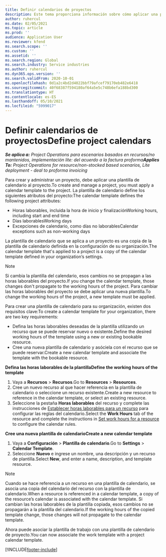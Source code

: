 ```yaml
---
title: Definir calendarios de proyectos
description: Este tema proporciona información sobre cómo aplicar una plantilla de calendario a un proyecto para realizar un seguimiento de la programación del proyecto.
author: ruhercul
ms.date: 02/05/2021
ms.topic: article
ms.prod: ''
audience: Application User
ms.reviewer: kfend
ms.search.scope: ''
ms.custom: ''
ms.assetid: ''
ms.search.region: Global
ms.search.industry: Service industries
ms.author: ruhercul
ms.dyn365.ops.version: ''
ms.search.validFrom: 2020-10-01
ms.openlocfilehash: 0d1a2c4bd2d4022bbf79afcef79170eb482e6418
ms.sourcegitcommit: 40f68387f594180af64a5e5c748b6efa188bd300
ms.translationtype: HT
ms.contentlocale: es-ES
ms.lasthandoff: 05/10/2021
ms.locfileid: "5999017"
---
```

# <a name="define-project-calendars"></a><span data-ttu-id="2d4c0-103">Definir calendarios de proyectos</span><span class="sxs-lookup"><span data-stu-id="2d4c0-103">Define project calendars</span></span>

<span data-ttu-id="2d4c0-104">_**Se aplica a:** Project Operations para escenarios basados en recursos/no mantenidos, implementación lite: del acuerdo a la factura proforma_</span><span class="sxs-lookup"><span data-stu-id="2d4c0-104">_**Applies To:** Project Operations for resource/non-stocked based scenarios, Lite deployment - deal to proforma invoicing_</span></span>

<span data-ttu-id="2d4c0-105">Para crear y administrar un proyecto, debe aplicar una plantilla de calendario al proyecto.</span><span class="sxs-lookup"><span data-stu-id="2d4c0-105">To create and manage a project, you must apply a calendar template to the project.</span></span> <span data-ttu-id="2d4c0-106">La plantilla de calendario define los siguientes atributos del proyecto:</span><span class="sxs-lookup"><span data-stu-id="2d4c0-106">The calendar template defines the following project attributes:</span></span>

- <span data-ttu-id="2d4c0-107">Horas laborables, incluida la hora de inicio y finalización</span><span class="sxs-lookup"><span data-stu-id="2d4c0-107">Working hours, including start and end time</span></span>
- <span data-ttu-id="2d4c0-108">Días laborables</span><span class="sxs-lookup"><span data-stu-id="2d4c0-108">Working days</span></span>
- <span data-ttu-id="2d4c0-109">Excepciones de calendario, como días no laborables</span><span class="sxs-lookup"><span data-stu-id="2d4c0-109">Calendar exceptions such as non-working days</span></span>

<span data-ttu-id="2d4c0-110">La plantilla de calendario que se aplica a un proyecto es una copia de la plantilla de calendario definida en la configuración de su organización.</span><span class="sxs-lookup"><span data-stu-id="2d4c0-110">The calendar template that's applied to a project is a copy of the calendar template defined in your organization’s settings.</span></span>

> [!NOTE]
> <span data-ttu-id="2d4c0-111">Si cambia la plantilla del calendario, esos cambios no se propagan a las horas laborables del proyecto.</span><span class="sxs-lookup"><span data-stu-id="2d4c0-111">If you change the calendar template, those changes don't propagate to the working hours of the project.</span></span> <span data-ttu-id="2d4c0-112">Para cambiar las horas laborables del proyecto se debe aplicar una nueva plantilla.</span><span class="sxs-lookup"><span data-stu-id="2d4c0-112">To change the working hours of the project, a new template must be applied.</span></span>

<span data-ttu-id="2d4c0-113">Para crear una plantilla de calendario para su organización, existen dos requisitos clave:</span><span class="sxs-lookup"><span data-stu-id="2d4c0-113">To create a calendar template for your organization, there are two key requirements:</span></span>

- <span data-ttu-id="2d4c0-114">Defina las horas laborables deseadas de la plantilla utilizando un recurso que se puede reservar nuevo o existente.</span><span class="sxs-lookup"><span data-stu-id="2d4c0-114">Define the desired working hours of the template using a new or existing bookable resource.</span></span>
- <span data-ttu-id="2d4c0-115">Cree una nueva plantilla de calendario y asóciela con el recurso que se puede reservar.</span><span class="sxs-lookup"><span data-stu-id="2d4c0-115">Create a new calendar template and associate the template with the bookable resource.</span></span>

<span data-ttu-id="2d4c0-116">**Defina las horas laborables de la plantilla**</span><span class="sxs-lookup"><span data-stu-id="2d4c0-116">**Define the working hours of the template**</span></span>

1. <span data-ttu-id="2d4c0-117">Vaya a **Recursos** \> **Recursos**.</span><span class="sxs-lookup"><span data-stu-id="2d4c0-117">Go to **Resources** \> **Resources**.</span></span>
2. <span data-ttu-id="2d4c0-118">Cree un nuevo recurso al que hacer referencia en la plantilla de calendario o seleccione un recurso existente.</span><span class="sxs-lookup"><span data-stu-id="2d4c0-118">Create a new resource to reference in the calendar template, or select an existing resource.</span></span>
3. <span data-ttu-id="2d4c0-119">Seleccione la pestaña **Horas laborables** del recurso y complete las instrucciones de [Establecer horas laborables para un recurso](/dynamics365/field-service/set-work-hours-resource.md) para configurar las reglas del calendario.</span><span class="sxs-lookup"><span data-stu-id="2d4c0-119">Select the **Work Hours** tab of the resource and complete the instructions in [Set work hours for a resource](/dynamics365/field-service/set-work-hours-resource.md) to configure the calendar rules.</span></span>

<span data-ttu-id="2d4c0-120">**Cree una nueva plantilla de calendario**</span><span class="sxs-lookup"><span data-stu-id="2d4c0-120">**Create a new calendar template**</span></span>

1. <span data-ttu-id="2d4c0-121">Vaya a **Configuración** \> **Plantilla de calendario**.</span><span class="sxs-lookup"><span data-stu-id="2d4c0-121">Go to **Settings** \> **Calendar Template**.</span></span>
2. <span data-ttu-id="2d4c0-122">Seleccione **Nuevo** e ingrese un nombre, una descripción y un recurso de plantilla.</span><span class="sxs-lookup"><span data-stu-id="2d4c0-122">Select **New**, and enter a name, description, and template resource.</span></span>

> [!NOTE]
> <span data-ttu-id="2d4c0-123">Cuando se hace referencia a un recurso en una plantilla de calendario, se asocia una copia del calendario del recurso con la plantilla de calendario.</span><span class="sxs-lookup"><span data-stu-id="2d4c0-123">When a resource is referenced in a calendar template, a copy of the resource’s calendar is associated with the calendar template.</span></span> <span data-ttu-id="2d4c0-124">Si cambian las horas laborables de la plantilla copiada, esos cambios no se propagarán a la plantilla del calendario.</span><span class="sxs-lookup"><span data-stu-id="2d4c0-124">If the working hours of the copied template change, those changes will not propagate to the calendar template.</span></span>

<span data-ttu-id="2d4c0-125">Ahora puede asociar la plantilla de trabajo con una plantilla de calendario de proyecto.</span><span class="sxs-lookup"><span data-stu-id="2d4c0-125">You can now associate the work template with a project calendar template.</span></span>


[!INCLUDE[footer-include](../includes/footer-banner.md)]

